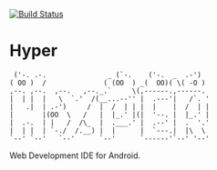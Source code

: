 [![Build Status](https://travis-ci.org/geeteshk/Hyper.svg?branch=master)](https://travis-ci.org/geeteshk/Hyper)

# Hyper

```
 ('-. .-.               _ (`-.    ('-.  _  .-')   
( OO )  /              ( (OO  ) _(  OO)( \( -O )  
,--. ,--.  ,--.   ,--._.`     \(,------.,------.  
|  | |  |   \  `.'  /(__...--'' |  .---'|   /`. ' 
|   .|  | .-')     /  |  /  | | |  |    |  /  | | 
|       |(OO  \   /   |  |_.' |(|  '--. |  |_.' | 
|  .-.  | |   /  /\_  |  .___.' |  .--' |  .  '.' 
|  | |  | `-./  /.__) |  |      |  `---.|  |\  \  
`--' `--'   `--'      `--'      `------'`--' '--'
```

Web Development IDE for Android.
